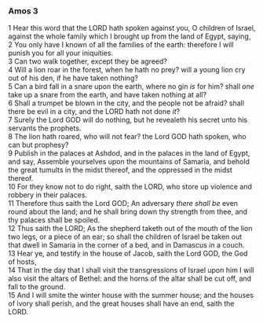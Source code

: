 ### Amos 3

1 Hear this word that the LORD hath spoken against you, O children of Israel, against the whole family which I brought up from the land of Egypt, saying,  
2 You only have I known of all the families of the earth: therefore I will punish you for all your iniquities.  
3 Can two walk together, except they be agreed?  
4 Will a lion roar in the forest, when he hath no prey? will a young lion cry out of his den, if he have taken nothing?  
5 Can a bird fall in a snare upon the earth, where no gin *is* for him? shall *one* take up a snare from the earth, and have taken nothing at all?  
6 Shall a trumpet be blown in the city, and the people not be afraid? shall there be evil in a city, and the LORD hath not done *it*?  
7 Surely the Lord GOD will do nothing, but he revealeth his secret unto his servants the prophets.  
8 The lion hath roared, who will not fear? the Lord GOD hath spoken, who can but prophesy?  
9 Publish in the palaces at Ashdod, and in the palaces in the land of Egypt, and say, Assemble yourselves upon the mountains of Samaria, and behold the great tumults in the midst thereof, and the oppressed in the midst thereof.  
10 For they know not to do right, saith the LORD, who store up violence and robbery in their palaces.  
11 Therefore thus saith the Lord GOD; An adversary *there shall be* even round about the land; and he shall bring down thy strength from thee, and thy palaces shall be spoiled.  
12 Thus saith the LORD; As the shepherd taketh out of the mouth of the lion two legs, or a piece of an ear; so shall the children of Israel be taken out that dwell in Samaria in the corner of a bed, and in Damascus *in* a couch.  
13 Hear ye, and testify in the house of Jacob, saith the Lord GOD, the God of hosts,  
14 That in the day that I shall visit the transgressions of Israel upon him I will also visit the altars of Bethel: and the horns of the altar shall be cut off, and fall to the ground.  
15 And I will smite the winter house with the summer house; and the houses of ivory shall perish, and the great houses shall have an end, saith the LORD.  
